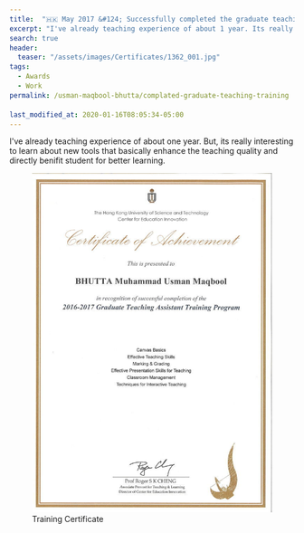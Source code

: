 ```yaml
---
title:  "🇭🇰 May 2017 &#124; Successfully completed the graduate teaching assistant training at HKUST"
excerpt: "I've already teaching experience of about 1 year. Its really interesting to learn about new tools that basically enhance the teaching quality."
search: true
header:
  teaser: "/assets/images/Certificates/1362_001.jpg"
tags: 
  - Awards
  - Work
permalink: /usman-maqbool-bhutta/complated-graduate-teaching-training

last_modified_at: 2020-01-16T08:05:34-05:00
---
```

I've already teaching experience of about one year. But, its really interesting to learn about new tools that basically enhance the teaching quality and directly benifit student for better learning.

<figure>
    <a href="/assets/images/Certificates/1362_001.jpg"><img src="/assets/images/Certificates/1362_001.jpg"></a>
    <figcaption>Training Certificate</figcaption>
</figure>